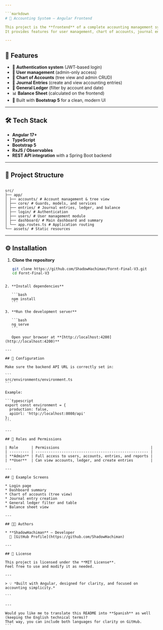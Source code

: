 ```yaml
---

```markdown
# 🧾 Accounting System – Angular Frontend

This project is the **frontend** of a complete accounting management system built with **Angular**.  
It provides features for user management, chart of accounts, journal entries, general ledger, and balance sheet visualization.

---
```


## 🚀 Features

- 🔐 **Authentication system** (JWT-based login)
- 👥 **User management** (admin-only access)
- 🧮 **Chart of Accounts** (tree view and admin CRUD)
- 🧾 **Journal Entries** (create and view accounting entries)
- 📘 **General Ledger** (filter by account and date)
- 📊 **Balance Sheet** (calculated on the frontend)
- 🎨 Built with **Bootstrap 5** for a clean, modern UI

---

## 🛠️ Tech Stack

- **Angular 17+**
- **TypeScript**
- **Bootstrap 5**
- **RxJS / Observables**
- **REST API integration** with a Spring Boot backend

---

## 📂 Project Structure

```

src/
├── app/
│ ├── accounts/ # Account management & tree view
│ ├── core/ # Guards, models, and services
│ ├── entries/ # Journal entries, ledger, and balance
│ ├── login/ # Authentication
│ ├── users/ # User management module
│ ├── dashboard/ # Main dashboard and summary
│ └── app.routes.ts # Application routing
└── assets/ # Static resources

````

---

## ⚙️ Installation

1. **Clone the repository**

   ```bash
   git clone https://github.com/ShadowHachiman/Fornt-Final-V3.git
   cd Fornt-Final-V3
````

2. **Install dependencies**

   ```bash
   npm install
   ```

3. **Run the development server**

   ```bash
   ng serve
   ```

   Open your browser at **[http://localhost:4200](http://localhost:4200)**

---

## 🔧 Configuration

Make sure the backend API URL is correctly set in:

```
src/environments/environment.ts
```

Example:

```typescript
export const environment = {
  production: false,
  apiUrl: 'http://localhost:8080/api'
};
```

---

## 👑 Roles and Permissions

| Role      | Permissions                                          |
| --------- | ---------------------------------------------------- |
| **Admin** | Full access to users, accounts, entries, and reports |
| **User**  | Can view accounts, ledger, and create entries        |

---

## 📘 Example Screens

* Login page
* Dashboard summary
* Chart of accounts (tree view)
* Journal entry creation
* General ledger filter and table
* Balance sheet view

---

## 🧑‍💻 Authors

* **ShadowHachiman** – Developer
  🔗 [GitHub Profile](https://github.com/ShadowHachiman)

---

## 📄 License

This project is licensed under the **MIT License**.
Feel free to use and modify it as needed.

---

> 💡 *Built with Angular, designed for clarity, and focused on accounting simplicity.*

```

---

Would you like me to translate this README into **Spanish** as well (keeping the English technical terms)?  
That way, you can include both languages for clarity on GitHub.
```
